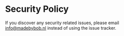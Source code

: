 # Security Policy

If you discover any security related issues, please email info@madebybob.nl instead of using the issue tracker.
